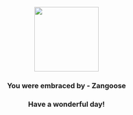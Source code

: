 <p align="center">
    <img src="https://raw.githubusercontent.com/PokeAPI/sprites/master/sprites/pokemon/335.png" width="150" height="150">
</p>
<h3 align="center">You were embraced by - <b>Zangoose</b></h3>
<h3 align="center">Have a wonderful day!</h3>
